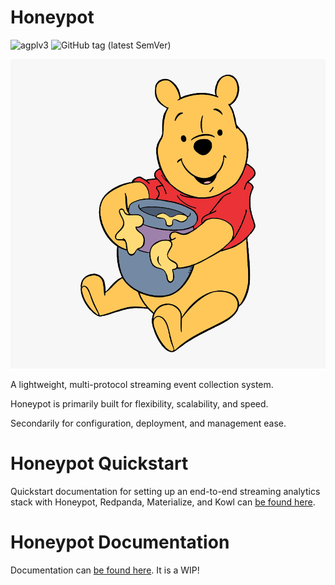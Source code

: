 # Honeypot

![agplv3](https://img.shields.io/badge/license-AGPLv3-brightgreen)
![GitHub tag (latest SemVer)](https://img.shields.io/github/v/tag/silverton-io/honeypot)

![Honeypot](site/docs/img/honeypot.png)

A lightweight, multi-protocol streaming event collection system.

Honeypot is primarily built for flexibility, scalability, and speed.

Secondarily for configuration, deployment, and management ease.


# Honeypot Quickstart

Quickstart documentation for setting up an end-to-end streaming analytics stack with Honeypot, Redpanda, Materialize, and Kowl can [be found here](https://honeypot.silverton.io/quickstart/getting-started/).


# Honeypot Documentation

Documentation can [be found here](https://honeypot.silverton.io/). It is a WIP!
